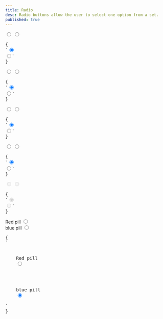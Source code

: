 ```yaml
---
title: Radio
desc: Radio buttons allow the user to select one option from a set.
published: true
---
```


<script>
  import Component from "@components/Component.svelte"
</script>

<Component title="Checkbox">
<input type="radio" name="radio-1" class="radio" checked>
<input type="radio" name="radio-1" class="radio">
<pre slot="html">{
`<input type="radio" name="radio-1" class="radio" checked>
<input type="radio" name="radio-1" class="radio">`
}</pre>
</Component>

<Component title="Primary color">
<input type="radio" name="radio-2" class="radio radio-primary" checked>
<input type="radio" name="radio-2" class="radio radio-primary">
<pre slot="html">{
`<input type="radio" name="radio-2" class="radio radio-primary" checked>
<input type="radio" name="radio-2" class="radio radio-primary">`
}</pre>
</Component>

<Component title="Secondary color">
<input type="radio" name="radio-3" class="radio radio-secondary" checked>
<input type="radio" name="radio-3" class="radio radio-secondary">
<pre slot="html">{
`<input type="radio" name="radio-3" class="radio radio-secondary" checked>
<input type="radio" name="radio-3" class="radio radio-secondary">`
}</pre>
</Component>

<Component title="Accent color">
<input type="radio" name="radio-4" class="radio radio-accent" checked>
<input type="radio" name="radio-4" class="radio radio-accent">
<pre slot="html">{
`<input type="radio" name="radio-4" class="radio radio-accent" checked>
<input type="radio" name="radio-4" class="radio radio-accent">`
}</pre>
</Component>

<Component title="Disabled">
<input type="radio" name="radio-5" class="radio" disabled checked>
<input type="radio" name="radio-5" class="radio" disabled>
<pre slot="html">{
`<input type="radio" name="radio-5" class="radio" disabled checked>
<input type="radio" name="radio-5" class="radio" disabled>`
}</pre>
</Component>

<Component title="With lable and form-control and custom colors!">
<div class="flex flex-col">
  <div class="form-control w-52">
    <label class="cursor-pointer label">
      <span class="label-text">Red pill</span> 
      <input type="radio" name="radio-6" class="radio checked:bg-red-500" checked>
    </label>
  </div>
  <div class="form-control w-52">
    <label class="cursor-pointer label">
      <span class="label-text">blue pill</span> 
      <input type="radio" name="radio-6" class="radio checked:bg-blue-500" checked>
    </label>
  </div>
</div>
<pre slot="html">{
`<div class="form-control">
  <label class="cursor-pointer label">
    <span class="label-text">Red pill</span> 
    <input type="radio" name="radio-6" class="radio checked:bg-red-500" checked>
  </label>
</div>
<div class="form-control">
  <label class="cursor-pointer label">
    <span class="label-text">blue pill</span> 
    <input type="radio" name="radio-6" class="radio checked:bg-blue-500" checked>
  </label>
</div>`
}</pre>
</Component>
